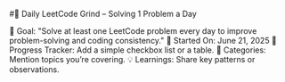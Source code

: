 #🧠 Daily LeetCode Grind – Solving 1 Problem a Day

🎯 Goal: "Solve at least one LeetCode problem every day to improve problem-solving and coding consistency."
📅 Started On: June 21, 2025
🔄 Progress Tracker: Add a simple checkbox list or a table.
🚀 Categories: Mention topics you’re covering.
💡 Learnings: Share key patterns or observations.
